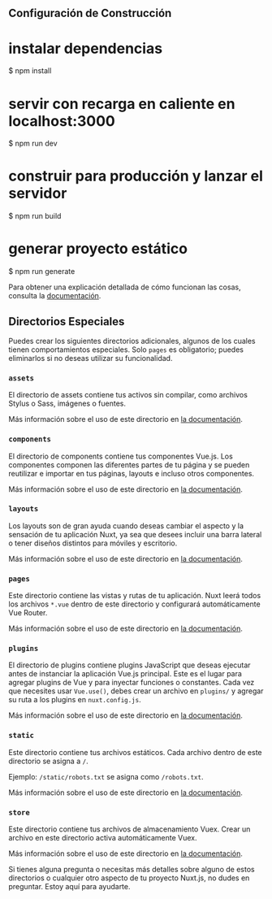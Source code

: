 ## Configuración de Construcción


# instalar dependencias
$ npm install

# servir con recarga en caliente en localhost:3000
$ npm run dev

# construir para producción y lanzar el servidor
$ npm run build

# generar proyecto estático
$ npm run generate


Para obtener una explicación detallada de cómo funcionan las cosas, consulta la [documentación](https://nuxtjs.org).

## Directorios Especiales

Puedes crear los siguientes directorios adicionales, algunos de los cuales tienen comportamientos especiales. Solo `pages` es obligatorio; puedes eliminarlos si no deseas utilizar su funcionalidad.

### `assets`

El directorio de assets contiene tus activos sin compilar, como archivos Stylus o Sass, imágenes o fuentes.

Más información sobre el uso de este directorio en [la documentación](https://nuxtjs.org/docs/2.x/directory-structure/assets).

### `components`

El directorio de components contiene tus componentes Vue.js. Los componentes componen las diferentes partes de tu página y se pueden reutilizar e importar en tus páginas, layouts e incluso otros componentes.

Más información sobre el uso de este directorio en [la documentación](https://nuxtjs.org/docs/2.x/directory-structure/components).

### `layouts`

Los layouts son de gran ayuda cuando deseas cambiar el aspecto y la sensación de tu aplicación Nuxt, ya sea que desees incluir una barra lateral o tener diseños distintos para móviles y escritorio.

Más información sobre el uso de este directorio en [la documentación](https://nuxtjs.org/docs/2.x/directory-structure/layouts).

### `pages`

Este directorio contiene las vistas y rutas de tu aplicación. Nuxt leerá todos los archivos `*.vue` dentro de este directorio y configurará automáticamente Vue Router.

Más información sobre el uso de este directorio en [la documentación](https://nuxtjs.org/docs/2.x/get-started/routing).

### `plugins`

El directorio de plugins contiene plugins JavaScript que deseas ejecutar antes de instanciar la aplicación Vue.js principal. Este es el lugar para agregar plugins de Vue y para inyectar funciones o constantes. Cada vez que necesites usar `Vue.use()`, debes crear un archivo en `plugins/` y agregar su ruta a los plugins en `nuxt.config.js`.

Más información sobre el uso de este directorio en [la documentación](https://nuxtjs.org/docs/2.x/directory-structure/plugins).

### `static`

Este directorio contiene tus archivos estáticos. Cada archivo dentro de este directorio se asigna a `/`.

Ejemplo: `/static/robots.txt` se asigna como `/robots.txt`.

Más información sobre el uso de este directorio en [la documentación](https://nuxtjs.org/docs/2.x/directory-structure/static).

### `store`

Este directorio contiene tus archivos de almacenamiento Vuex. Crear un archivo en este directorio activa automáticamente Vuex.

Más información sobre el uso de este directorio en [la documentación](https://nuxtjs.org/docs/2.x/directory-structure/store).

Si tienes alguna pregunta o necesitas más detalles sobre alguno de estos directorios o cualquier otro aspecto de tu proyecto Nuxt.js, no dudes en preguntar. Estoy aquí para ayudarte.